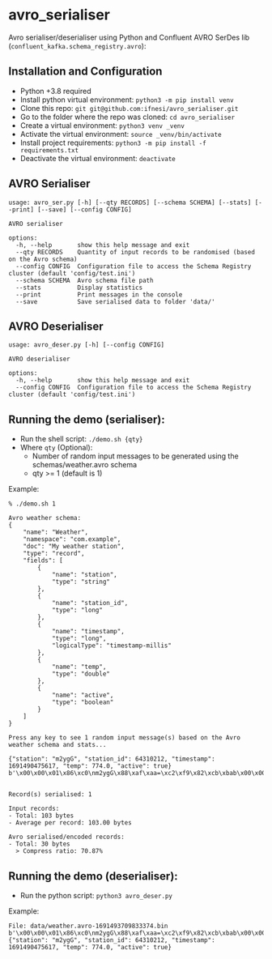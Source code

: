 # avro_serialiser

Avro serialiser/deserialiser using Python and Confluent AVRO SerDes lib (`confluent_kafka.schema_registry.avro`):

## Installation and Configuration
- Python +3.8 required
- Install python virtual environment: ```python3 -m pip install venv```
- Clone this repo: ```git git@github.com:ifnesi/avro_serialiser.git```
- Go to the folder where the repo was cloned: ```cd avro_serialiser```
- Create a virtual environment: ```python3 venv _venv```
- Activate the virtual environment: ```source _venv/bin/activate```
- Install project requirements: ```python3 -m pip install -f requirements.txt```
- Deactivate the virtual environment: ```deactivate```

## AVRO Serialiser
```
usage: avro_ser.py [-h] [--qty RECORDS] [--schema SCHEMA] [--stats] [--print] [--save] [--config CONFIG]

AVRO serialiser

options:
  -h, --help       show this help message and exit
  --qty RECORDS    Quantity of input records to be randomised (based on the Avro schema)
  --config CONFIG  Configuration file to access the Schema Registry cluster (default 'config/test.ini')
  --schema SCHEMA  Avro schema file path
  --stats          Display statistics
  --print          Print messages in the console
  --save           Save serialised data to folder 'data/'
```

## AVRO Deserialiser
```
usage: avro_deser.py [-h] [--config CONFIG]

AVRO deserialiser

options:
  -h, --help       show this help message and exit
  --config CONFIG  Configuration file to access the Schema Registry cluster (default 'config/test.ini')
```

## Running the demo (serialiser):
- Run the shell script: ```./demo.sh {qty}```
- Where `qty` (Optional):
  - Number of random input messages to be generated using the schemas/weather.avro schema
  - qty >= 1 (default is 1)

Example:
```
% ./demo.sh 1

Avro weather schema:
{
    "name": "Weather",
    "namespace": "com.example",
    "doc": "My weather station",
    "type": "record",
    "fields": [
        {
            "name": "station",
            "type": "string"
        },
        {
            "name": "station_id",
            "type": "long"
        },
        {
            "name": "timestamp",
            "type": "long",
            "logicalType": "timestamp-millis"
        },
        {
            "name": "temp",
            "type": "double"
        },
        {
            "name": "active",
            "type": "boolean"
        }
    ]
}

Press any key to see 1 random input message(s) based on the Avro weather schema and stats...

{"station": "m2ygG", "station_id": 64310212, "timestamp": 1691490475617, "temp": 774.0, "active": true}
b'\x00\x00\x01\x86\xc0\nm2ygG\x88\xaf\xaa=\xc2\xf9\x82\xcb\xbab\x00\x00\x00\x00\x000\x88@\x01'


Record(s) serialised: 1

Input records:
- Total: 103 bytes
- Average per record: 103.00 bytes

Avro serialised/encoded records:
- Total: 30 bytes
  > Compress ratio: 70.87%
```

## Running the demo (deserialiser):
- Run the python script: ```python3 avro_deser.py```

Example:
```
File: data/weather.avro-1691493709833374.bin
b'\x00\x00\x01\x86\xc0\nm2ygG\x88\xaf\xaa=\xc2\xf9\x82\xcb\xbab\x00\x00\x00\x00\x000\x88@\x01'
{"station": "m2ygG", "station_id": 64310212, "timestamp": 1691490475617, "temp": 774.0, "active": true}
```
